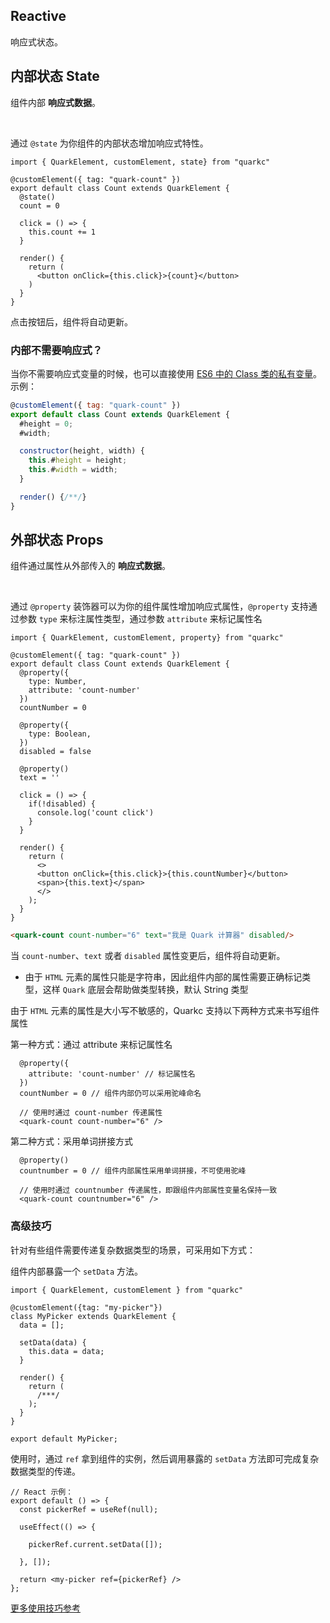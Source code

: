## Reactive

响应式状态。

## 内部状态 State

组件内部 **响应式数据**。

<br />

通过 `@state` 为你组件的内部状态增加响应式特性。

```tsx
import { QuarkElement, customElement, state} from "quarkc"

@customElement({ tag: "quark-count" })
export default class Count extends QuarkElement {
  @state()
  count = 0

  click = () => {
    this.count += 1
  }

  render() {
    return (
      <button onClick={this.click}>{count}</button>
    )
  }
}
```

点击按钮后，组件将自动更新。

### 内部不需要响应式？

当你不需要响应式变量的时候，也可以直接使用 [ES6 中的 Class 类的私有变量](https://developer.mozilla.org/zh-CN/docs/Web/JavaScript/Reference/Classes)。示例：

```js
@customElement({ tag: "quark-count" })
export default class Count extends QuarkElement {
  #height = 0;
  #width;

  constructor(height, width) {
    this.#height = height;
    this.#width = width;
  }

  render() {/**/}
}
```


## 外部状态 Props

组件通过属性从外部传入的 **响应式数据**。

<br />

通过 `@property` 装饰器可以为你的组件属性增加响应式属性，`@property` 支持通过参数 `type` 来标注属性类型，通过参数 `attribute` 来标记属性名

```tsx
import { QuarkElement, customElement, property} from "quarkc"

@customElement({ tag: "quark-count" })
export default class Count extends QuarkElement {
  @property({
    type: Number,
    attribute: 'count-number'
  })
  countNumber = 0

  @property({
    type: Boolean,
  })
  disabled = false

  @property()
  text = ''

  click = () => {
    if(!disabled) {
      console.log('count click')
    }
  }

  render() {
    return (
      <>
      <button onClick={this.click}>{this.countNumber}</button>
      <span>{this.text}</span>
      </>
    );
  }
}
```

```html
<quark-count count-number="6" text="我是 Quark 计算器" disabled/>
```

当 `count-number`、`text` 或者 `disabled` 属性变更后，组件将自动更新。

- 由于 `HTML` 元素的属性只能是字符串，因此组件内部的属性需要正确标记类型，这样 `Quark` 底层会帮助做类型转换，默认 String 类型


由于 `HTML` 元素的属性是大小写不敏感的，Quarkc 支持以下两种方式来书写组件属性

第一种方式：通过 attribute 来标记属性名
```tsx
  @property({
    attribute: 'count-number' // 标记属性名
  })
  countNumber = 0 // 组件内部仍可以采用驼峰命名

  // 使用时通过 count-number 传递属性
  <quark-count count-number="6" />
```

第二种方式：采用单词拼接方式
```tsx
  @property()
  countnumber = 0 // 组件内部属性采用单词拼接，不可使用驼峰

  // 使用时通过 countnumber 传递属性，即跟组件内部属性变量名保持一致
  <quark-count countnumber="6" />
```


### 高级技巧

针对有些组件需要传递复杂数据类型的场景，可采用如下方式：

组件内部暴露一个 `setData` 方法。

```tsx
import { QuarkElement, customElement } from "quarkc"

@customElement({tag: "my-picker"})
class MyPicker extends QuarkElement {
  data = [];

  setData(data) {
    this.data = data;
  }

  render() {
    return (
      /***/
    );
  }
}

export default MyPicker;
```

使用时，通过 `ref` 拿到组件的实例，然后调用暴露的 `setData` 方法即可完成复杂数据类型的传递。

```tsx
// React 示例：
export default () => {
  const pickerRef = useRef(null);

  useEffect(() => {

    pickerRef.current.setData([]);

  }, []);

  return <my-picker ref={pickerRef} />
};
```

[更多使用技巧参考](https://github.com/hellof2e/quark-design/blob/main/packages/quarkd/src/cascadepicker/index.tsx)
